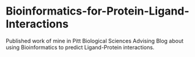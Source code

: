 # Bioinformatics-for-Protein-Ligand-Interactions
Published work of mine in Pitt Biological Sciences Advising Blog about using Bioinformatics to predict Ligand-Protein interactions. 
